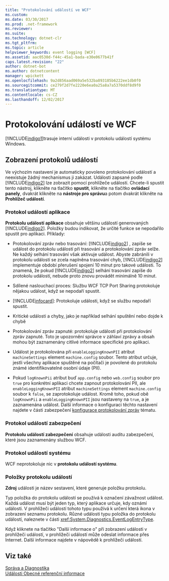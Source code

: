 ```yaml
---
title: "Protokolování událostí ve WCF"
ms.custom: 
ms.date: 03/30/2017
ms.prod: .net-framework
ms.reviewer: 
ms.suite: 
ms.technology: dotnet-clr
ms.tgt_pltfrm: 
ms.topic: article
helpviewer_keywords: event logging [WCF]
ms.assetid: aac0530d-f44c-45a1-bada-e30e0677b41f
caps.latest.revision: "22"
author: dotnet-bot
ms.author: dotnetcontent
manager: wpickett
ms.openlocfilehash: 9a2d856aad069a5e532ba893185b6222ee1db0f0
ms.sourcegitcommit: ce279f2d7fe2220e6ea0a25a8a7a5370ddf8d9f0
ms.translationtype: MT
ms.contentlocale: cs-CZ
ms.lasthandoff: 12/02/2017
---
```

# <a name="event-logging-in-wcf"></a>Protokolování událostí ve WCF
[!INCLUDE[indigo1](../../../../../includes/indigo1-md.md)]trasuje interní události v protokolu událostí systému Windows.  
  
## <a name="viewing-event-logs"></a>Zobrazení protokolů událostí  
 Ve výchozím nastavení je automaticky povoleno protokolování událostí a neexistuje žádný mechanismus ji zakázat. Události zapsané podle [!INCLUDE[indigo2](../../../../../includes/indigo2-md.md)] lze zobrazit pomocí prohlížeče událostí. Chcete-li spustit tento nástroj, klikněte na tlačítko **spustit**, klikněte na tlačítko **ovládací panely**, dvakrát klikněte na **nástroje pro správu**a potom dvakrát klikněte na **Prohlížeč událostí**.  
  
### <a name="application-event-log"></a>Protokol událostí aplikace  
 **Protokolu událostí aplikace** obsahuje většinu událostí generovaných [!INCLUDE[indigo2](../../../../../includes/indigo2-md.md)]. Položky budou indikovat, že určité funkce se nepodařilo spustit pro aplikaci. Příklady:  
  
-   Protokolování zpráv nebo trasování: [!INCLUDE[indigo2](../../../../../includes/indigo2-md.md)] , zapíše se událost do protokolu událostí při trasování a protokolování zpráv selže. Ne každý selhání trasování však aktivuje událost. Abyste zabránili v protokolu událostí se zcela naplněna trasování chyb, [!INCLUDE[indigo2](../../../../../includes/indigo2-md.md)] implementuje období přerušení spojení 10 minut pro takové události. To znamená, že pokud [!INCLUDE[indigo2](../../../../../includes/indigo2-md.md)] selhání trasování zapíše do protokolu událostí, nebude proto znovu provádět minimálně 10 minut.  
  
-   Sdílené naslouchací proces: Službu WCF TCP Port Sharing protokoluje nějakou událost, když se nepodaří spustit.  
  
-   [!INCLUDE[infocard](../../../../../includes/infocard-md.md)]: Protokoluje události, když se službu nepodaří spustit.  
  
-   Kritické události a chyby, jako je například selhání spuštění nebo dojde k chybě  
  
-   Protokolování zpráv zapnuté: protokoluje události při protokolování zpráv zapnuté. Toto je upozornění správce v záhlaví zprávy a obsah mohou být zaznamenány citlivé informace specifické pro aplikaci.  
  
-   Událost je protokolována při `enableLoggingKnownPII` atribut `machineSettings` element `machine.config` soubor. Tento atribut určuje, jestli všechny aplikace spuštěné na počítači je povolené do protokolu známé identifikovatelné osobní údaje (PII).  
  
-   Pokud `logKnownPii` atribut buď `app.config` nebo `web.config` soubor pro `true` pro konkrétní aplikaci chcete zapnout protokolování PII, ale `enableLoggingKnownPII` atribut `machineSettings` element `machine.config` soubor k `false`, se zaprotokoluje událost. Kromě toho, pokud obě `logKnownPii` a `enableLoggingKnownPII` jsou nastaveny na `true`, a je zaznamenána událost. Další informace o konfiguraci těchto nastavení najdete v části zabezpečení [konfigurace protokolování zpráv](../../../../../docs/framework/wcf/diagnostics/configuring-message-logging.md) tématu.  
  
### <a name="security-event-log"></a>Protokol událostí zabezpečení  
 **Protokolu událostí zabezpečení** obsahuje události auditu zabezpečení, které jsou zaznamenány službou WCF.  
  
### <a name="system-event-log"></a>Protokol událostí systému  
 WCF neprotokoluje nic v **protokolu událostí systému**.  
  
### <a name="event-log-entries"></a>Položky protokolu událostí  
 **Zdroj** události je název sestavení, které generuje položku protokolu.  
  
 Typ položka do protokolu událostí se používá k označení závažnost událost. Každá událost musí být jeden typ, který aplikace určuje, kdy oznámí události. V prohlížeči událostí tohoto typu používá k určení která ikona v zobrazení seznamu protokolu. Různé události typu položka do protokolu událostí, naleznete v části <xref:System.Diagnostics.EventLogEntryType>.  
  
 Když kliknete na tlačítko "Další informace o" při zobrazení události v prohlížeči událostí, v prohlížeči událostí může odeslat informace přes Internet. Další informace najdete v nápovědě k prohlížeči událostí.  
  
## <a name="see-also"></a>Viz také  
 [Správa a Diagnostika](../../../../../docs/framework/wcf/diagnostics/index.md)  
 [Události Obecné referenční informace](../../../../../docs/framework/wcf/diagnostics/event-logging/events-general-reference.md)
